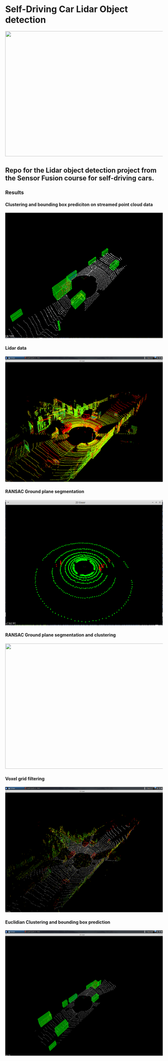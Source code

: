 # Self-Driving Car Lidar Object detection

<img src="media/ObstacleDetectionFPS.gif" width="700" height="400" />


## Repo for the Lidar object detection project from the Sensor Fusion course for self-driving cars.

### Results

#### Clustering and bounding box prediciton on streamed point cloud data
<img src="media/lidar.gif" width="700" height="400" />

#### Lidar data
<img src="media/lidar-data.png" width="700" height="400" />

#### RANSAC Ground plane segmentation
<img src="media/ground-plane-segmentation.png" width="700" height="400" />

#### RANSAC Ground plane segmentation and clustering
<img src="media/ground_plane_segmentation_clustering.png" width="700" height="400" />

#### Voxel grid filtering
<img src="media/Voxel-grid.png" width="700" height="400" />

#### Euclidian Clustering and bounding box prediction
<img src="media/bb-prediction.png" width="700" height="400" />
